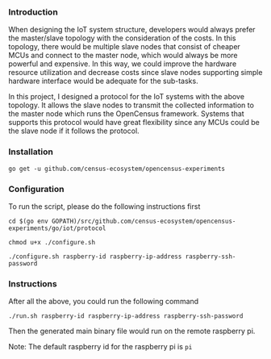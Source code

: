 ### Introduction

When designing the IoT system structure, developers would always prefer the master/slave topology with the consideration
of the costs. In this topology, there would be multiple slave nodes that consist of cheaper MCUs and connect to the
master node, which would always be more powerful and expensive. In this way, we could improve the hardware resource
utilization and decrease costs since slave nodes supporting simple hardware interface would be adequate for the sub-tasks.

In this project, I designed a protocol for the IoT systems with the above topology. It allows the slave nodes to transmit
the collected information to the master node which runs the OpenCensus framework. Systems that supports this protocol
would have great flexibility since any MCUs could be the slave node if it follows the protocol.

### Installation

`go get -u github.com/census-ecosystem/opencensus-experiments`

### Configuration

To run the script, please do the following instructions first 

`cd $(go env GOPATH)/src/github.com/census-ecosystem/opencensus-experiments/go/iot/protocol`

`chmod u+x ./configure.sh` 

`./configure.sh raspberry-id raspberry-ip-address raspberry-ssh-password`

### Instructions

After all the above, you could run the following command 

`./run.sh raspberry-id raspberry-ip-address raspberry-ssh-password`

Then the generated main binary file would run on the remote raspberry pi. 

Note: The default raspberry id for the raspberry pi is `pi` 
